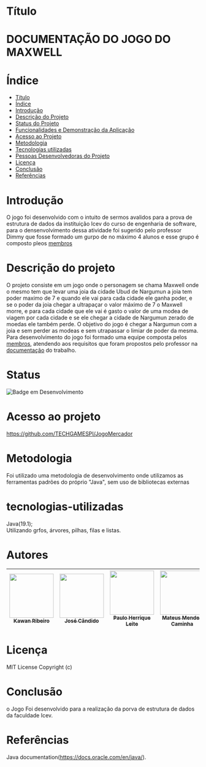 # Título 

# DOCUMENTAÇÃO DO JOGO DO MAXWELL



# Índice 

* [Título](#Título)
* [Índice](#índice)
* [Introdução](#Introdução)
* [Descrição do Projeto](#descrição-do-projeto)
* [Status do Projeto](#status)
* [Funcionalidades e Demonstração da Aplicação](#funcionalidades-e-demonstração-da-aplicação)
* [Acesso ao Projeto](#acesso-ao-projeto)
* [Metodologia](#metodologia)
* [Tecnologias utilizadas](#tecnologias-utilizadas)
* [Pessoas Desenvolvedoras do Projeto](#Autores)
* [Licença](#licença)
* [Conclusão](#conclusão)
* [Referências](#referências)



# Introdução
O jogo foi desenvolvido com o intuito de sermos avalidos para a prova de estrutura de dados da instituição Icev do curso de engenharia de
software, para o densenvolvimento dessa atividade foi sugerido pelo professor Dimmy que fosse formado um gurpo de no máximo 4 alunos e esse
grupo é composto pleos [membros](#Autores) 


# Descrição do projeto
O projeto consiste em um jogo onde o personagem se chama Maxwell onde o mesmo tem que levar uma joia da cidade Ubud de Nargumun 
a joia tem poder maximo de 7 e quando ele vai para cada cidade ele ganha poder, e se o poder da joia chegar a ultrapaçar o valor
máximo de 7 o Maxwell morre, e para cada cidade que ele vai é gasto o valor de uma modea de viagem por cada cidade e se ele chegar 
a cidade de Nargumun zerado de moedas ele também perde. O objetivo do jogo é chegar a Nargumun com a joia e sem perder as modeas e
sem utrapassar o limiar de poder da mesma. Para desenvolvimento do jogo foi formado uma equipe composta pelos [membros](#Autores),
atendendo aos requisitos que foram propostos pelo professor na [documentação](https://drive.google.com/file/d/1LlP7Q7rZ6qFFT5Ft-sDwsZiShFIj61_V/view?usp=sharing) do trabalho.


 
# Status
![Badge em Desenvolvimento](http://img.shields.io/static/v1?label=STATUS&message=EM%20DESENVOLVIMENTO&color=GREEN&style=for-the-badge)

# Acesso ao projeto
https://github.com/TECHGAMESPI/JogoMercador

# Metodologia
Foi utilizado uma metodologia de desenvolvimento onde utilizamos as ferramentas padrões do próprio "Java", sem uso de bibliotecas externas

# tecnologias-utilizadas
Java(19.1);<br>
Utilizando grfos, árvores, pilhas, filas e listas.</br>

# Autores

| [<img src="https://cdn.discordapp.com/attachments/854391678549622786/1121178281241223178/kuc0zk.jpeg" width=115><br><sub>Kawan Ribeiro</sub>](https://github.com/kwan2004) |  [<img src="https://avatars.githubusercontent.com/u/114101679?v=4" width=115><br><sub>José Cândido</sub>](https://github.com/TECHGAMESPI) | [<img src="https://cdn.discordapp.com/attachments/854391678549622786/1123077089315266650/1664495719937.jpg" width=115><br><sub>Paulo Herrique Leite</sub>](https://github.com/paulohenrique1303) | [<img src="https://cdn.discordapp.com/attachments/854391678549622786/1121502690812383292/image.png" width=115><br><sub>Mateus Mendes Caminha</sub>](https://github.com/MateusMendes535) | 
| :---: | :---: | :---: | :---: |
# Licença
MIT License Copyright (c)

# Conclusão
o Jogo Foi desenvolvido para a realização da porva de estrutura de dados da faculdade Icev.

# Referências
Java documentation(https://docs.oracle.com/en/java/).

